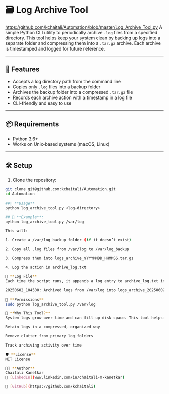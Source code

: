 # 🗃️ Log Archive Tool
https://github.com/kchaitali/Automation/blob/master/Log_Archive_Tool.py 
A simple Python CLI utility to periodically archive `.log` files from a specified directory. This tool helps keep your system clean by backing up logs into a separate folder and compressing them into a `.tar.gz` archive. Each archive is timestamped and logged for future reference.

---

## 🚀 Features

- Accepts a log directory path from the command line
- Copies only `.log` files into a backup folder
- Archives the backup folder into a compressed `.tar.gz` file
- Records each archive action with a timestamp in a log file
- CLI-friendly and easy to use

---

## 📦 Requirements

- Python 3.6+
- Works on Unix-based systems (macOS, Linux)

---

## 🛠️ Setup

1. Clone the repository:

```bash
git clone git@github.com:kchaitali/Automation.git
cd Automation

##🧪 **Usage**
python log_archive_tool.py <log-directory>

## 📌 **Example**:
python log_archive_tool.py /var/log

This will:

1. Create a /var/log_backup folder (if it doesn’t exist)

2. Copy all .log files from /var/log to /var/log_backup

3. Compress them into logs_archive_YYYYMMDD_HHMMSS.tar.gz

4. Log the action in archive_log.txt

📝 **Log File**
Each time the script runs, it appends a log entry to archive_log.txt in the current directory:

20250602_104500: Archived logs from /var/log into logs_archive_20250602_104500.tar.gz

🔐 **Permissions**
sudo python log_archive_tool.py /var/log

🧠 **Why This Tool?**
System logs grow over time and can fill up disk space. This tool helps:

Retain logs in a compressed, organized way

Remove clutter from primary log folders

Track archiving activity over time

🛡️ **License**
MIT License

👩‍💻 **Author**
Chaitali Kanetkar
🔗 [LinkedIn](www.linkedin.com/in/chaitali-m-kanetkar)

📂 [GitHub](https://github.com/kchaitali)


